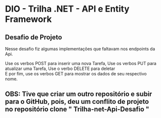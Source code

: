 # DIO - Trilha .NET - API e Entity Framework

## Desafio de Projeto
Nesse desafio fiz algumas implementações que faltavam nos endpoints da Api. 

Use os verbos POST para inserir uma nova Tarefa,
Use os verbos PUT para atualizar uma Tarefa,
Use o verbo DELETE para deletar   
E por fim, use os verbos GET para mostrar os dados de seu respectivo nome. 

## OBS: Tive que criar um outro repositório e subir para o GitHub, pois, deu um conflito de projeto no repositório clone " Trilha-net-Api-Desafio "